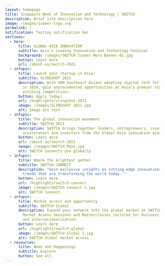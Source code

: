 ```yaml
---
layout: homepage
title: Singapore Week of Innovation and Technology | SWITCH
description: Brief site description here
image: /images/isomer-logo.svg
permalink: /
notification: Testing notification bar
sections:
  - hero:
      title: GLOBAL-ASIA INNOVATION
      subtitle: Asia's Leading Innovation and Technology Festival
      background: /images/SWITCH Isomer Hero Banner-01.jpg
      button: Learn more
      url: /about-us/switch-2021
  - infopic:
      title: Launch your startup in Asia!
      subtitle: SLINGSHOT 2021
      description: With 40M Southeast Asians adopting digital tech for the first time
        in 2020, gain unprecedented opportunities at Asia’s premier startup
        pitching competition!
      button: Apply today!
      url: /highlights/slingshot-2021
      image: /images/SLINGSHOT 2021.jpg
      alt: Image alt text
  - infopic:
      title: The global innovation movement
      subtitle: SWITCH 2021
      description: SWITCH brings together leaders, entrepreneurs, creators,
        accelerators and investors from the Global-Asia innovation ecosystem.
      button: Learn more
      url: /about-us/switch-2021
      image: /images/SWITCH_Main.jpg
      alt: SWITCH Connects you globally
  - infopic:
      title: Where the brightest gather
      subtitle: SWITCH CONNECT
      description: "Gain exclusive insights on cutting-edge innovations and growing
        trends that are transforming the world today. "
      button: Learn more
      url: /highlights/switch-connect
      image: /images/SWITCH Connect 5.jpg
      alt: SWITCH Connect
  - infopic:
      title: Market access and opportunity
      subtitle: SWITCH Global
      description: Expand your network into the global market at SWITCH Global’s
        Market Access Sessions and Masterclasses tailored for business growth
        and internationalisation.
      button: Learn more
      url: /highlights/switch-global
      image: /images/SWITCH Global 1.jpg
      alt: SWITCH Global market access
  - resources:
      title: News and Happenings
      subtitle: Explore
      button: See all
---
```

